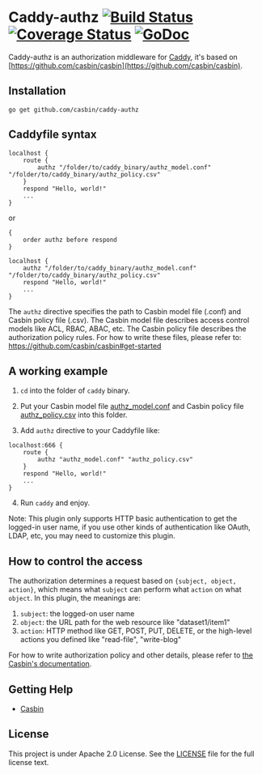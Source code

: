 Caddy-authz [![Build Status](https://travis-ci.org/casbin/caddy-authz.svg?branch=master)](https://travis-ci.org/casbin/caddy-authz) [![Coverage Status](https://coveralls.io/repos/github/casbin/caddy-authz/badge.svg?branch=master)](https://coveralls.io/github/casbin/caddy-authz?branch=master) [![GoDoc](https://godoc.org/github.com/casbin/caddy-authz?status.svg)](https://godoc.org/github.com/casbin/caddy-authz)
======

Caddy-authz is an authorization middleware for [Caddy](https://github.com/mholt/caddy), it's based on [https://github.com/casbin/casbin](https://github.com/casbin/casbin).

## Installation

    go get github.com/casbin/caddy-authz

## Caddyfile syntax

```
localhost {
    route { 
        authz "/folder/to/caddy_binary/authz_model.conf" "/folder/to/caddy_binary/authz_policy.csv"
    }
    respond "Hello, world!"
    ...
}
```

or

```
{
    order authz before respond
}

localhost {
	authz "/folder/to/caddy_binary/authz_model.conf" "/folder/to/caddy_binary/authz_policy.csv"
	respond "Hello, world!"
    ...
}
```

The ``authz`` directive specifies the path to Casbin model file (.conf) and Casbin policy file (.csv). The Casbin model file describes access control models like ACL, RBAC, ABAC, etc. The Casbin policy file describes the authorization policy rules. For how to write these files, please refer to: https://github.com/casbin/casbin#get-started

## A working example

1. ``cd`` into the folder of ``caddy`` binary.

2. Put your Casbin model file [authz_model.conf](https://github.com/casbin/caddy-authz/blob/master/authz_model.conf) and Casbin policy file [authz_policy.csv](https://github.com/casbin/caddy-authz/blob/master/authz_policy.csv) into this folder.

3. Add ``authz`` directive to your Caddyfile like:

```
localhost:666 {
    route { 
        authz "authz_model.conf" "authz_policy.csv"
    }
    respond "Hello, world!"
    ...
}
```

4. Run ``caddy`` and enjoy.

Note: This plugin only supports HTTP basic authentication to get the logged-in user name, if you use other kinds of authentication like OAuth, LDAP, etc, you may need to customize this plugin.

## How to control the access

The authorization determines a request based on ``{subject, object, action}``, which means what ``subject`` can perform what ``action`` on what ``object``. In this plugin, the meanings are:

1. ``subject``: the logged-on user name
2. ``object``: the URL path for the web resource like "dataset1/item1"
3. ``action``: HTTP method like GET, POST, PUT, DELETE, or the high-level actions you defined like "read-file", "write-blog"


For how to write authorization policy and other details, please refer to [the Casbin's documentation](https://github.com/casbin/casbin).

## Getting Help

- [Casbin](https://github.com/casbin/casbin)

## License

This project is under Apache 2.0 License. See the [LICENSE](LICENSE) file for the full license text.
